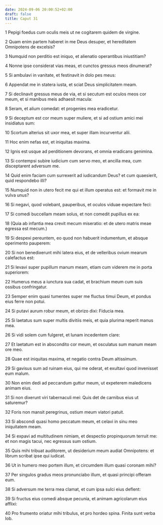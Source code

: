 ```yaml
---
date: 2024-09-06 20:00:52+02:00
draft: false
title: Caput 31
---
```





1 Pepigi foedus cum oculis meis ut ne cogitarem quidem de virgine.

2 Quam enim partem haberet in me Deus desuper, et hereditatem Omnipotens de excelsis?

3 Numquid non perditio est iniquo, et alienatio operantibus iniustitiam?

4 Nonne ipse considerat vias meas, et cunctos gressus meos dinumerat?

5 Si ambulavi in vanitate, et festinavit in dolo pes meus:

6 Appendat me in statera iusta, et sciat Deus simplicitatem meam.

7 Si declinavit gressus meus de via, et si secutum est oculos meos cor meum, et si manibus meis adhaesit macula:

8 Seram, et alium comedat: et progenies mea eradicetur.

9 Si deceptum est cor meum super muliere, et si ad ostium amici mei insidiatus sum:

10 Scortum alterius sit uxor mea, et super illam incurventur alii.

11 Hoc enim nefas est, et iniquitas maxima.

12 Ignis est usque ad perditionem devorans, et omnia eradicans genimina.

13 Si contempsi subire iudicium cum servo meo, et ancilla mea, cum disceptarent adversum me.

14 Quid enim faciam cum surrexerit ad iudicandum Deus? et cum quaesierit, quid respondebo illi?

15 Numquid non in utero fecit me qui et illum operatus est: et formavit me in vulva unus?

16 Si negavi, quod volebant, pauperibus, et oculos viduae expectare feci:

17 Si comedi buccellam meam solus, et non comedit pupillus ex ea:

18 (Quia ab infantia mea crevit mecum miseratio: et de utero matris meae egressa est mecum.)

19 Si despexi pereuntem, eo quod non habuerit indumentum, et absque operimento pauperem:

20 Si non benedixerunt mihi latera eius, et de velleribus ovium mearum calefactus est:

21 Si levavi super pupillum manum meam, etiam cum viderem me in porta superiorem:

22 Humerus meus a iunctura sua cadat, et brachium meum cum suis ossibus confringatur.

23 Semper enim quasi tumentes super me fluctus timui Deum, et pondus eius ferre non potui.

24 Si putavi aurum robur meum, et obrizo dixi: Fiducia mea.

25 Si laetatus sum super multis divitiis meis, et quia plurima reperit manus mea.

26 Si vidi solem cum fulgeret, et lunam incedentem clare:

27 Et laetatum est in abscondito cor meum, et osculatus sum manum meam ore meo.

28 Quae est iniquitas maxima, et negatio contra Deum altissimum.

29 Si gavisus sum ad ruinam eius, qui me oderat, et exultavi quod invenisset eum malum.

30 Non enim dedi ad peccandum guttur meum, ut expeterem maledicens animam eius.

31 Si non dixerunt viri tabernaculi mei: Quis det de carnibus eius ut saturemur?

32 Foris non mansit peregrinus, ostium meum viatori patuit.

33 Si abscondi quasi homo peccatum meum, et celavi in sinu meo iniquitatem meam.

34 Si expavi ad multitudinem nimiam, et despectio propinquorum terruit me: et non magis tacui, nec egressus sum ostium.

35 Quis mihi tribuat auditorem, ut desiderium meum audiat Omnipotens: et librum scribat ipse qui iudicat.

36 Ut in humero meo portem illum, et circumdem illum quasi coronam mihi?

37 Per singulos gradus meos pronunciabo illum, et quasi principi offeram eum.

38 Si adversum me terra mea clamat, et cum ipsa sulci eius deflent:

39 Si fructus eius comedi absque pecunia, et animam agricolarum eius afflixi:

40 Pro frumento oriatur mihi tribulus, et pro hordeo spina. Finita sunt verba Iob.

